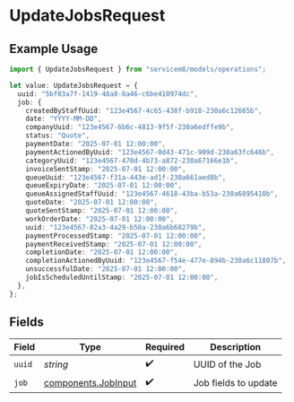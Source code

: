 # UpdateJobsRequest

## Example Usage

```typescript
import { UpdateJobsRequest } from "servicem8/models/operations";

let value: UpdateJobsRequest = {
  uuid: "5bf03a7f-1419-48a8-8a46-c6be410974dc",
  job: {
    createdByStaffUuid: "123e4567-4c65-438f-b918-230a6c12665b",
    date: "YYYY-MM-DD",
    companyUuid: "123e4567-6b6c-4813-9f5f-230a6edffe9b",
    status: "Quote",
    paymentDate: "2025-07-01 12:00:00",
    paymentActionedByUuid: "123e4567-0d43-471c-909d-230a63fc646b",
    categoryUuid: "123e4567-470d-4b73-a872-230a67166e1b",
    invoiceSentStamp: "2025-07-01 12:00:00",
    queueUuid: "123e4567-f31a-443e-ad1f-230a661aed8b",
    queueExpiryDate: "2025-07-01 12:00:00",
    queueAssignedStaffUuid: "123e4567-4618-43ba-b53a-230a6895410b",
    quoteDate: "2025-07-01 12:00:00",
    quoteSentStamp: "2025-07-01 12:00:00",
    workOrderDate: "2025-07-01 12:00:00",
    uuid: "123e4567-82a3-4a29-b50a-230a6b68279b",
    paymentProcessedStamp: "2025-07-01 12:00:00",
    paymentReceivedStamp: "2025-07-01 12:00:00",
    completionDate: "2025-07-01 12:00:00",
    completionActionedByUuid: "123e4567-f54e-477e-894b-230a6c11807b",
    unsuccessfulDate: "2025-07-01 12:00:00",
    jobIsScheduledUntilStamp: "2025-07-01 12:00:00",
  },
};
```

## Fields

| Field                                                      | Type                                                       | Required                                                   | Description                                                |
| ---------------------------------------------------------- | ---------------------------------------------------------- | ---------------------------------------------------------- | ---------------------------------------------------------- |
| `uuid`                                                     | *string*                                                   | :heavy_check_mark:                                         | UUID of the Job                                            |
| `job`                                                      | [components.JobInput](../../models/components/jobinput.md) | :heavy_check_mark:                                         | Job fields to update                                       |